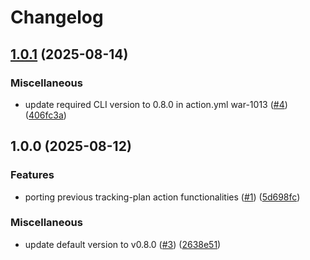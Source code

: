# Changelog

## [1.0.1](https://github.com/rudderlabs/rudder-cli-action/compare/v1.0.0...v1.0.1) (2025-08-14)


### Miscellaneous

* update required CLI version to 0.8.0 in action.yml war-1013 ([#4](https://github.com/rudderlabs/rudder-cli-action/issues/4)) ([406fc3a](https://github.com/rudderlabs/rudder-cli-action/commit/406fc3acf1980b696cff92f4ac2b52a9fadd1bcf))

## 1.0.0 (2025-08-12)


### Features

* porting previous tracking-plan action functionalities ([#1](https://github.com/rudderlabs/rudder-cli-action/issues/1)) ([5d698fc](https://github.com/rudderlabs/rudder-cli-action/commit/5d698fc66b552b8ea6046bfa4c7486cfd047c1e4))


### Miscellaneous

* update default version to v0.8.0 ([#3](https://github.com/rudderlabs/rudder-cli-action/issues/3)) ([2638e51](https://github.com/rudderlabs/rudder-cli-action/commit/2638e5124e44e28b281ea44e431110badf96c6ff))
